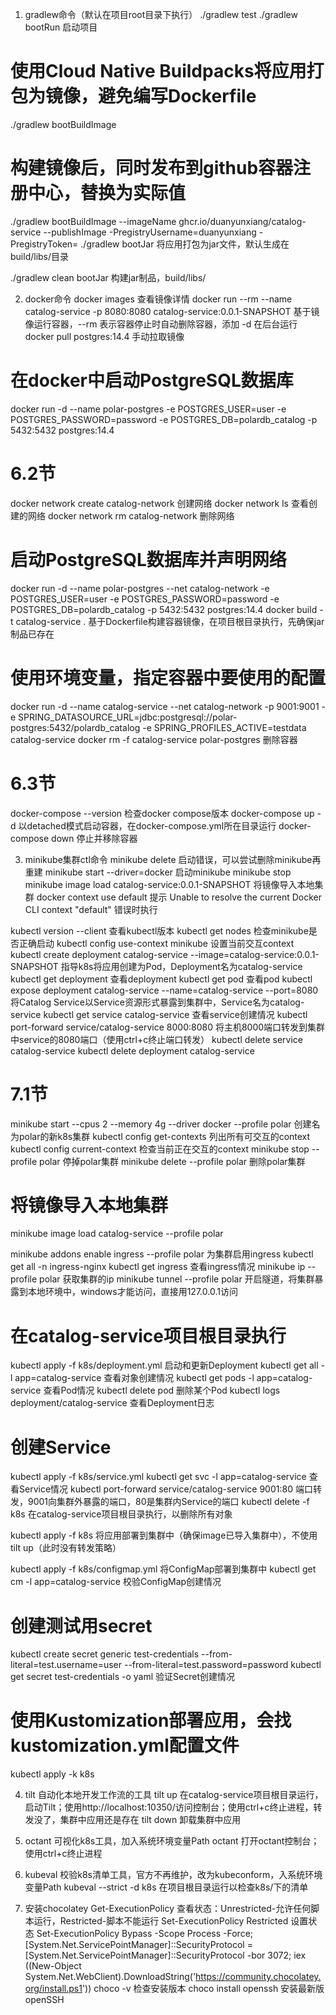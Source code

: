 1. gradlew命令（默认在项目root目录下执行）
  ./gradlew test
  ./gradlew bootRun  启动项目
  # 使用Cloud Native Buildpacks将应用打包为镜像，避免编写Dockerfile
  ./gradlew bootBuildImage
  # 构建镜像后，同时发布到github容器注册中心，<token>替换为实际值
  ./gradlew bootBuildImage --imageName ghcr.io/duanyunxiang/catalog-service --publishImage -PregistryUsername=duanyunxiang -PregistryToken=<token>
  ./gradlew bootJar  将应用打包为jar文件，默认生成在build/libs/目录

  ./gradlew clean bootJar  构建jar制品，build/libs/

2. docker命令
  docker images  查看镜像详情
  docker run --rm --name catalog-service -p 8080:8080 catalog-service:0.0.1-SNAPSHOT  基于镜像运行容器，--rm 表示容器停止时自动删除容器，添加 -d 在后台运行
  docker pull postgres:14.4  手动拉取镜像
  # 在docker中启动PostgreSQL数据库
  docker run -d --name polar-postgres -e POSTGRES_USER=user -e POSTGRES_PASSWORD=password -e POSTGRES_DB=polardb_catalog -p 5432:5432 postgres:14.4

  # 6.2节
  docker network create catalog-network  创建网络
  docker network ls  查看创建的网络
  docker network rm catalog-network  删除网络
  # 启动PostgreSQL数据库并声明网络
  docker run -d --name polar-postgres --net catalog-network -e POSTGRES_USER=user -e POSTGRES_PASSWORD=password -e POSTGRES_DB=polardb_catalog -p 5432:5432 postgres:14.4
  docker build -t catalog-service .  基于Dockerfile构建容器镜像，在项目根目录执行，先确保jar制品已存在
  # 使用环境变量，指定容器中要使用的配置
  docker run -d --name catalog-service --net catalog-network -p 9001:9001 -e SPRING_DATASOURCE_URL=jdbc:postgresql://polar-postgres:5432/polardb_catalog -e SPRING_PROFILES_ACTIVE=testdata catalog-service
  docker rm -f catalog-service polar-postgres  删除容器

  # 6.3节
  docker-compose --version  检查docker compose版本
  docker-compose up -d  以detached模式启动容器，在docker-compose.yml所在目录运行
  docker-compose down  停止并移除容器

3. minikube集群ctl命令
  minikube delete  启动错误，可以尝试删除minikube再重建
  minikube start --driver=docker  启动minikube
  minikube stop
  minikube image load catalog-service:0.0.1-SNAPSHOT  将镜像导入本地集群
  docker context use default  提示 Unable to resolve the current Docker CLI context "default" 错误时执行

  kubectl version --client  查看kubectl版本
  kubectl get nodes  检查minikube是否正确启动
  kubectl config use-context minikube  设置当前交互context
  kubectl create deployment catalog-service --image=catalog-service:0.0.1-SNAPSHOT  指导k8s将应用创建为Pod，Deployment名为catalog-service
  kubectl get deployment  查看deployment
  kubectl get pod  查看pod
  kubectl expose deployment catalog-service --name=catalog-service --port=8080  将Catalog Service以Service资源形式暴露到集群中，Service名为catalog-service
  kubectl get service catalog-service  查看service创建情况
  kubectl port-forward service/catalog-service 8000:8080  将主机8000端口转发到集群中service的8080端口（使用ctrl+c终止端口转发）
  kubectl delete service catalog-service
  kubectl delete deployment catalog-service
  
  # 7.1节
  minikube start --cpus 2 --memory 4g --driver docker --profile polar  创建名为polar的新k8s集群
  kubectl config get-contexts 列出所有可交互的context
  kubectl config current-context 检查当前正在交互的context
  minikube stop --profile polar  停掉polar集群
  minikube delete --profile polar  删除polar集群
  # 将镜像导入本地集群
  minikube image load catalog-service --profile polar

  minikube addons enable ingress --profile polar  为集群启用ingress
  kubectl get all -n ingress-nginx
  kubectl get ingress  查看ingress情况
  minikube ip --profile polar  获取集群的ip
  minikube tunnel --profile polar  开启隧道，将集群暴露到本地环境中，windows才能访问，直接用127.0.0.1访问

  # 在catalog-service项目根目录执行
  kubectl apply -f k8s/deployment.yml  启动和更新Deployment
  kubectl get all -l app=catalog-service  查看对象创建情况
  kubectl get pods -l app=catalog-service  查看Pod情况
  kubectl delete pod <pod-name>  删除某个Pod
  kubectl logs deployment/catalog-service  查看Deployment日志
  # 创建Service
  kubectl apply -f k8s/service.yml
  kubectl get svc -l app=catalog-service  查看Service情况
  kubectl port-forward service/catalog-service 9001:80  端口转发，9001向集群外暴露的端口，80是集群内Service的端口
  kubectl delete -f k8s  在catalog-service项目根目录执行，以删除所有对象

  kubectl apply -f k8s  将应用部署到集群中（确保image已导入集群中），不使用tilt up（此时没有转发策略）

  kubectl apply -f k8s/configmap.yml  将ConfigMap部署到集群中
  kubectl get cm -l app=catalog-service  校验ConfigMap创建情况
  # 创建测试用secret
  kubectl create secret generic test-credentials --from-literal=test.username=user --from-literal=test.password=password
  kubectl get secret test-credentials -o yaml  验证Secret创建情况
  # 使用Kustomization部署应用，会找kustomization.yml配置文件
  kubectl apply -k k8s

4. tilt 自动化本地开发工作流的工具
  tilt up  在catalog-service项目根目录运行，启动Tilt；使用http://localhost:10350/访问控制台；使用ctrl+c终止进程，转发没了，集群中应用还是存在
  tilt down  卸载集群中应用

5. octant 可视化k8s工具，加入系统环境变量Path
  octant  打开octant控制台；使用ctrl+c终止进程

6. kubeval 校验k8s清单工具，官方不再维护，改为kubeconform，入系统环境变量Path
  kubeval --strict -d k8s  在项目根目录运行以检查k8s/下的清单

7. 安装chocolatey
  Get-ExecutionPolicy  查看状态：Unrestricted-允许任何脚本运行，Restricted-脚本不能运行 
  Set-ExecutionPolicy Restricted  设置状态
  Set-ExecutionPolicy Bypass -Scope Process -Force; [System.Net.ServicePointManager]::SecurityProtocol = [System.Net.ServicePointManager]::SecurityProtocol -bor 3072; iex ((New-Object System.Net.WebClient).DownloadString('https://community.chocolatey.org/install.ps1'))
  choco -v  检查安装版本
  choco install openssh  安装最新版openSSH
